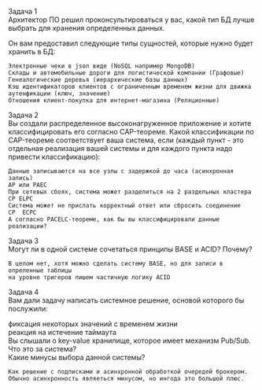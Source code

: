 <p class="has-line-data" data-line-start="0" data-line-end="2">Задача 1<br>
Архитектор ПО решил проконсультироваться у вас, какой тип БД лучше выбрать для хранения определенных данных.</p>
<p class="has-line-data" data-line-start="3" data-line-end="4">Он вам предоставил следующие типы сущностей, которые нужно будет хранить в БД:</p>
<pre><code>Электронные чеки в json виде (NoSQL например MongoDB)
Склады и автомобильные дороги для логистической компании (Графовые)
Генеалогические деревья (иерархические базы данных)
Кэш идентификаторов клиентов с ограниченным временем жизни для движка аутенфикации (ключ, значение)
Отношения клиент-покупка для интернет-магазина (Реляционные)
</code></pre>
<p class="has-line-data" data-line-start="11" data-line-end="13">Задача 2<br>
Вы создали распределенное высоконагруженное приложение и хотите классифицировать его согласно CAP-теореме. Какой классификации по CAP-теореме соответствует ваша система, если (каждый пункт - это отдельная реализация вашей системы и для каждого пункта надо привести классификацию):</p>
<pre><code>Данные записываются на все узлы с задержкой до часа (асинхронная запись)
AP или PAEC
При сетевых сбоях, система может разделиться на 2 раздельных кластера
CP ELPC
Система может не прислать корректный ответ или сбросить соединение
CP  ECPC
А согласно PACELC-теореме, как бы вы классифицировали данные реализации?
</code></pre>
<p class="has-line-data" data-line-start="23" data-line-end="25">Задача 3<br>
Могут ли в одной системе сочетаться принципы BASE и ACID? Почему?</p>
<pre><code>В целом нет, хотя можно сделать систему BASE, но для записи в опреленные таблицы 
на уровне тригеров пишем частичную логику ACID
</code></pre>
<p class="has-line-data" data-line-start="30" data-line-end="32">Задача 4<br>
Вам дали задачу написать системное решение, основой которого бы послужили:</p>
<p class="has-line-data" data-line-start="33" data-line-end="37">фиксация некоторых значений с временем жизни<br>
реакция на истечение таймаута<br>
Вы слышали о key-value хранилище, которое имеет механизм Pub/Sub. Что это за система?<br>
Какие минусы выбора данной системы?</p>
<pre><code>Как решение с подписками и асинхронной обработкой очередей брокером. Обычно асинхронность являеться минусом, но ингода это большой плюс.</code></pre>
